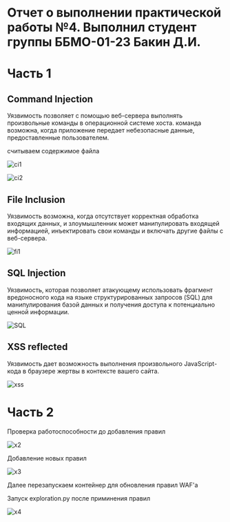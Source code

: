 # Отчет о выполнении практической работы №4. Выполнил студент группы ББМО-01-23 Бакин Д.И.
# Часть 1
## Command Injection
Уязвимость позволяет с помощью веб-сервера выполнять произвольные команды в операционной системе хоста.
команда возможна, когда приложение передает небезопасные данные, предоставленные пользователем.

считываем содержимое файла

![ci1](https://github.com/xoz0r/Protected-Inform-Tech/assets/145142526/7493a5af-e4c0-4d86-b529-2607e8e8aff7)

![ci2](https://github.com/xoz0r/Protected-Inform-Tech/assets/145142526/cd676b93-c834-48dd-86c0-6e662b2163d5)

## File Inclusion
Уязвимость возможна, когда отсутствует корректная обработка входящих данных, и злоумышленник может манипулировать входящей информацией, инъектировать свои команды и включать другие файлы с веб-сервера.

![fi1](https://github.com/xoz0r/Protected-Inform-Tech/assets/145142526/63ff4e0b-4899-476d-91df-61d56961d1e8)

## SQL Injection
Уязвимость, которая позволяет атакующему использовать фрагмент вредоносного кода на языке структурированных запросов (SQL) для манипулирования базой данных и получения доступа к потенциально ценной информации.

![SQL](https://github.com/xoz0r/Protected-Inform-Tech/assets/145142526/ffd10329-06fd-4230-b539-87c5e0b6269f)

## XSS reflected
Уязвимость дает возможность выполнения произвольного JavaScript-кода в браузере жертвы в контексте вашего сайта.

![xss](https://github.com/xoz0r/Protected-Inform-Tech/assets/145142526/ac0c459f-868d-46f0-b5c9-0321b482d2f2)

# Часть 2

Проверка работоспособности до добавления правил

![x2](https://github.com/xoz0r/Protected-Inform-Tech/assets/145142526/e510945c-1440-4985-a2cf-d60ea3c76583)

Добавление новых правил


![x3](https://github.com/xoz0r/Protected-Inform-Tech/assets/145142526/5d8eb767-8197-4073-a9a5-0fccd23f655f)

Далее перезапускаем контейнер для обновления правил WAF'a

Запуск exploration.py после приминения правил

![x4](https://github.com/xoz0r/Protected-Inform-Tech/assets/145142526/9fa5b72d-a998-4991-95f3-ecfbe8f91a62)

